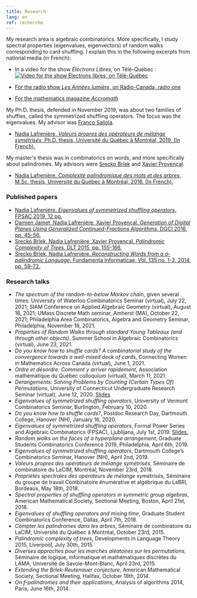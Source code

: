 ```yaml
---
title: Research
lang: en
ref: recherche
---
```


My research area is algebraic combinatorics. More specifically, I study spectral properties (eigenvalues, eigenvectors) of random walks corresponding to card shuffling. I explain this in the following excerpts from national media (in French):

- In a video for the show _Électrons Libres_, on Télé-Québec :
[![Video for the show _Électrons libres_, on Télé-Québec](https://images.telequebec.tv/medias/036666/default/w1920_h1080.jpg)](https://electronslibres.telequebec.tv/episodes/36666)

- [For the radio show _Les Années lumière_, on Radio-Canada, radio one](http://ici.radio-canada.ca/emissions/les_annees_lumiere/2015-2016/chronique.asp?idChronique=416132)

- [For the mathematics magazine _Accromath_](https://accromath.uqam.ca/)

My Ph.D. thesis, defended in November 2019, was about two families of shuffles, called the symmetrized shuffling operators. The focus was the eigenvalues. My advisor was [Franco Saliola](http://lacim.uqam.ca/~saliola/).
- [Nadia Lafrenière. _Valeurs propres des opérateurs de mélange symétrisés_, Ph.D. thesis, Université du Québec à Montréal, 2019. (In French).](these.pdf)

My master's thesis was in combinatorics on words, and more specifically about palindromes. My advisors were [Srecko Brlek](http://lacim.uqam.ca/~brlek/) and [Xavier Provençal](https://www.lama.univ-smb.fr/pagesmembres/provencal/). 
- [Nadia Lafrenière. _Complexité palindromique des mots et des arbres_, M.Sc. thesis, Université du Québec à Montréal, 2016. (In French).](memoire.pdf)

### Published papers
- [Nadia Lafrenière. _Eigenvalues of symmetrized shuffling operators_. FPSAC 2019, 12 pp.](https://arxiv.org/abs/1811.07196)
- [Damien Jamet, Nadia Lafrenière, Xavier Provençal. _Generation of Digital Planes Using Generalized Continued-Fractions Algorithms_. DGCI 2016, pp. 45-56.](JLP-DGCI2016.pdf)
- [Srecko Brlek, Nadia Lafrenière, Xavier Provençal. _Palindromic Complexity of Trees_. DLT 2015, pp. 155-166.](https://arxiv.org/abs/1505.02695)
- [Srecko Brlek, Nadia Lafrenière. _Reconstructing Words from a σ-palindromic Language_. Fundamenta Informaticae, Vol.  135 no. 1-2, 2014, pp. 59-72.](BL-sigma-pal.pdf)

### Research talks
- _The spectrum of the random-to-below Markov chain_, given several times: University of Waterloo Combinatorics Seminar (virtual), July 22, 2021;  SIAM Conference on Applied Algebraic Geometry (virtual), August 16, 2021; UMass Discrete Math seminar, Amherst (MA), October 22, 2021; Philadelphia Area Combinatorics, Algebra and Geometry Seminar, Philadelphia, November 18, 2021.
- _Properties of Random Walks through standard Young Tableaux (and through other objects)_, Summer School in Algebraic Combinatorics (virtual), June 23, 2021.
- _Do you know how to shuffle cards? A combinatorial study of the convergence towards a well-mixed deck of cards_, Connecting Women in Mathematics Across Canada (virtual), June 1, 2021.
- _Ordre et désordre: Comment y arriver rapidement_, Association mathématique du Québec colloquium (virtual), March 11, 2021.
- _Derangements: Solving Problems by Counting (Certain Types Of) Permutations_, University of Connecticut Undergraduate Research Seminar (virtual), June 12, 2020. [Slides](talks/Derangements.pdf)
- _Eigenvalues of symmetrized shuffling operators_, University of Vermont Combinatorics Seminar, Burlington, February 10, 2020.
- _Do you know how to shuffle cards?_, Postdoc Research Day, Dartmouth College, Hanover (NH), January 16, 2020.
- _Eigenvalues of symmetrized shuffling operators_, Formal Power Series and Algebraic Combinatorics (FPSAC), Ljublijana, July 1st, 2019. [Slides.](http://fpsac2019.fmf.uni-lj.si/resources/Slides/147slides.pdf)
- _Random walks on the faces of a hyperplane arrangement_, Graduate Students Combinatorics Conference 2019, Philadelphia, April 6th, 2019.
- _Eigenvalues of symmetrized shuffling operators_, Dartmouth College’s Combinatorics Seminar, Hanover (NH), April 2nd, 2019.
- _Valeurs propres des opérateurs de mélange symétrisés_, Séminaire de combinatoire du LaCIM, Montréal, November 23rd, 2018.
- _Propriétés spectrales des opérateurs de mélange symétrisés_, Séminaire du groupe de travail Combinatoire énumérative et algébrique du LaBRI, Bordeaux, May 18th, 2018.
- _Spectral properties of shuffling operators in symmetric group algebras_, American Mathematical Society, Sectional Meeting, Boston, April 21st, 2018.
- _Eigenvalues of shuffling operators and mixing time_, Graduate Student Combinatorics Conference, Dallas, April 7th, 2018.
- _Compter les palindromes dans les arbres_, Séminaire de combinatoire du LaCIM, Université du Québec à Montréal, October 23rd, 2015.
- _Palindromic complexity of trees_, Developments in Language Theory 2015, Liverpool, July 30th, 2015.
- _Diverses approches pour les marches aléatoires sur les permutations_, Séminaire de logique, informatique et mathématiques discrètes du LAMA, Université de Savoie-Mont-Blanc, April 23rd, 2015.
- _Extending the Brlek-Reutenauer conjecture_, American Mathematical Society, Sectional Meeting, Halifax, October 18th, 2014.
- _On f-palindromes and their applications_, Analysis of algorithms 2014, Paris, June 16th, 2014.

